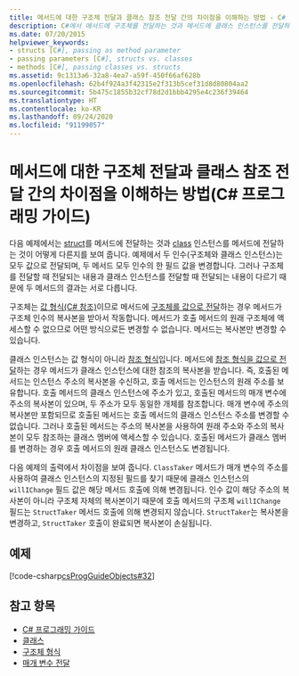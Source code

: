 ```yaml
---
title: 메서드에 대한 구조체 전달과 클래스 참조 전달 간의 차이점을 이해하는 방법 - C# 프로그래밍 가이드
description: C#에서 메서드에 구조체를 전달하는 것과 메서드에 클래스 인스턴스를 전달하는 것은 다릅니다. 이 예제에서는 값으로 전달된 구조체 및 클래스 인스턴스를 보여줍니다.
ms.date: 07/20/2015
helpviewer_keywords:
- structs [C#], passing as method parameter
- passing parameters [C#], structs vs. classes
- methods [C#], passing classes vs. structs
ms.assetid: 9c1313a6-32a8-4ea7-a59f-450f66af628b
ms.openlocfilehash: 62b4f924a3f42315e2f313b5cef31d8d80804aa2
ms.sourcegitcommit: 5b475c1855b32cf78d2d1bbb4295e4c236f39464
ms.translationtype: HT
ms.contentlocale: ko-KR
ms.lasthandoff: 09/24/2020
ms.locfileid: "91199057"
---
```

# <a name="how-to-know-the-difference-between-passing-a-struct-and-passing-a-class-reference-to-a-method-c-programming-guide"></a>메서드에 대한 구조체 전달과 클래스 참조 전달 간의 차이점을 이해하는 방법(C# 프로그래밍 가이드)

다음 예제에서는 [struct](../../language-reference/builtin-types/struct.md)를 메서드에 전달하는 것과 [class](../../language-reference/keywords/class.md) 인스턴스를 메서드에 전달하는 것이 어떻게 다른지를 보여 줍니다. 예제에서 두 인수(구조체와 클래스 인스턴스)는 모두 값으로 전달되며, 두 메서드 모두 인수의 한 필드 값을 변경합니다. 그러나 구조체를 전달할 때 전달되는 내용과 클래스 인스턴스를 전달할 때 전달되는 내용이 다르기 때문에 두 메서드의 결과는 서로 다릅니다.  
  
 구조체는 [값 형식(C# 참조)](../../language-reference/builtin-types/value-types.md)이므로 메서드에 [구조체를 값으로 전달](./passing-value-type-parameters.md)하는 경우 메서드가 구조체 인수의 복사본을 받아서 작동합니다. 메서드가 호출 메서드의 원래 구조체에 액세스할 수 없으므로 어떤 방식으로든 변경할 수 없습니다. 메서드는 복사본만 변경할 수 있습니다.  
  
 클래스 인스턴스는 값 형식이 아니라 [참조 형식](../../language-reference/keywords/reference-types.md)입니다. 메서드에 [참조 형식을 값으로 전달](./passing-reference-type-parameters.md)하는 경우 메서드가 클래스 인스턴스에 대한 참조의 복사본을 받습니다. 즉, 호출된 메서드는 인스턴스 주소의 복사본을 수신하고, 호출 메서드는 인스턴스의 원래 주소를 보유합니다. 호출 메서드의 클래스 인스턴스에 주소가 있고, 호출된 메서드의 매개 변수에 주소의 복사본이 있으며, 두 주소가 모두 동일한 개체를 참조합니다. 매개 변수에 주소의 복사본만 포함되므로 호출된 메서드는 호출 메서드의 클래스 인스턴스 주소를 변경할 수 없습니다. 그러나 호출된 메서드는 주소의 복사본을 사용하여 원래 주소와 주소의 복사본이 모두 참조하는 클래스 멤버에 액세스할 수 있습니다. 호출된 메서드가 클래스 멤버를 변경하는 경우 호출 메서드의 원래 클래스 인스턴스도 변경됩니다.  
  
 다음 예제의 출력에서 차이점을 보여 줍니다. `ClassTaker` 메서드가 매개 변수의 주소를 사용하여 클래스 인스턴스의 지정된 필드를 찾기 때문에 클래스 인스턴스의 `willIChange` 필드 값은 해당 메서드 호출에 의해 변경됩니다. 인수 값이 해당 주소의 복사본이 아니라 구조체 자체의 복사본이기 때문에 호출 메서드의 구조체 `willIChange` 필드는 `StructTaker` 메서드 호출에 의해 변경되지 않습니다. `StructTaker`는 복사본을 변경하고, `StructTaker` 호출이 완료되면 복사본이 손실됩니다.  
  
## <a name="example"></a>예제  

 [!code-csharp[csProgGuideObjects#32](~/samples/snippets/csharp/VS_Snippets_VBCSharp/csProgGuideObjects/CS/Objects.cs#32)]  
  
## <a name="see-also"></a>참고 항목

- [C# 프로그래밍 가이드](../index.md)
- [클래스](./classes.md)
- [구조체 형식](../../language-reference/builtin-types/struct.md)
- [매개 변수 전달](./passing-parameters.md)
